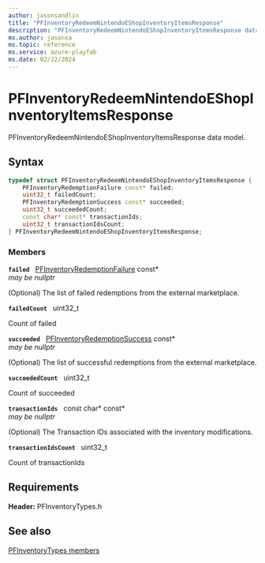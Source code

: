 ```yaml
---
author: jasonsandlin
title: "PFInventoryRedeemNintendoEShopInventoryItemsResponse"
description: "PFInventoryRedeemNintendoEShopInventoryItemsResponse data model."
ms.author: jasonsa
ms.topic: reference
ms.service: azure-playfab
ms.date: 02/22/2024
---
```


# PFInventoryRedeemNintendoEShopInventoryItemsResponse  

PFInventoryRedeemNintendoEShopInventoryItemsResponse data model.  

## Syntax  
  
```cpp
typedef struct PFInventoryRedeemNintendoEShopInventoryItemsResponse {  
    PFInventoryRedemptionFailure const* failed;  
    uint32_t failedCount;  
    PFInventoryRedemptionSuccess const* succeeded;  
    uint32_t succeededCount;  
    const char* const* transactionIds;  
    uint32_t transactionIdsCount;  
} PFInventoryRedeemNintendoEShopInventoryItemsResponse;  
```
  
### Members  
  
**`failed`** &nbsp; [PFInventoryRedemptionFailure](pfinventoryredemptionfailure.md) const*  
*may be nullptr*  
  
(Optional) The list of failed redemptions from the external marketplace.
  
**`failedCount`** &nbsp; uint32_t  
  
Count of failed
  
**`succeeded`** &nbsp; [PFInventoryRedemptionSuccess](pfinventoryredemptionsuccess.md) const*  
*may be nullptr*  
  
(Optional) The list of successful redemptions from the external marketplace.
  
**`succeededCount`** &nbsp; uint32_t  
  
Count of succeeded
  
**`transactionIds`** &nbsp; const char* const*  
*may be nullptr*  
  
(Optional) The Transaction IDs associated with the inventory modifications.
  
**`transactionIdsCount`** &nbsp; uint32_t  
  
Count of transactionIds
  
  
## Requirements  
  
**Header:** PFInventoryTypes.h
  
## See also  
[PFInventoryTypes members](../pfinventorytypes_members.md)  

  
  
